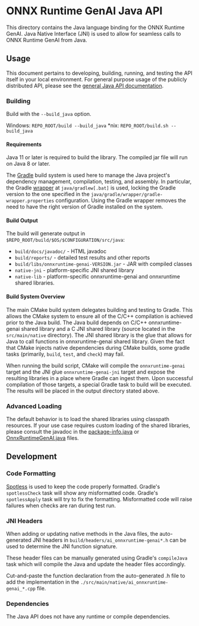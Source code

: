 # ONNX Runtime GenAI Java API

This directory contains the Java language binding for the ONNX Runtime GenAI.
Java Native Interface (JNI) is used to allow for seamless calls to ONNX Runtime GenAI from Java.

## Usage

This document pertains to developing, building, running, and testing the API itself in your local environment.
For general purpose usage of the publicly distributed API, please see the [general Java API documentation](https://www.onnxruntime.ai/docs/reference/api/java-api.html).

### Building

Build with the `--build_java` option.

Windows: `REPO_ROOT/build --build_java`
*nix: `REPO_ROOT/build.sh --build_java`

#### Requirements

Java 11 or later is required to build the library. The compiled jar file will run on Java 8 or later.

The [Gradle](https://gradle.org/) build system is used here to manage the Java project's dependency management, compilation, testing, and assembly.
In particular, the Gradle [wrapper](https://docs.gradle.org/current/userguide/gradle_wrapper.html) at `java/gradlew[.bat]` is used, locking the Gradle version to the one specified in the `java/gradle/wrapper/gradle-wrapper.properties` configuration.
Using the Gradle wrapper removes the need to have the right version of Gradle installed on the system.

#### Build Output

The build will generate output in `$REPO_ROOT/build/$OS/$CONFIGURATION/src/java`:

* `build/docs/javadoc/` - HTML javadoc
* `build/reports/` - detailed test results and other reports
* `build/libs/onnxruntime-genai-VERSION.jar` - JAR with compiled classes
* `native-jni` - platform-specific JNI shared library
* `native-lib` - platform-specific onnxruntime-genai and onnxruntime shared libraries.

#### Build System Overview

The main CMake build system delegates building and testing to Gradle.
This allows the CMake system to ensure all of the C/C++ compilation is achieved prior to the Java build.
The Java build depends on C/C++ onnxruntime-genai shared library and a C JNI shared library (source located in the `src/main/native` directory).
The JNI shared library is the glue that allows for Java to call functions in onnxruntime-genai shared library.
Given the fact that CMake injects native dependencies during CMake builds, some gradle tasks (primarily, `build`, `test`, and `check`) may fail.

When running the build script, CMake will compile the `onnxruntime-genai` target and the JNI glue `onnxruntime-genai-jni` target and expose the resulting libraries in a place where Gradle can ingest them.
Upon successful compilation of those targets, a special Gradle task to build will be executed. The results will be placed in the output directory stated above.

### Advanced Loading

The default behavior is to load the shared libraries using classpath resources.
If your use case requires custom loading of the shared libraries, please consult the javadoc in the [package-info.java](src/main/java/ai/onnxruntime-genai/package-info.java) or [OnnxRuntimeGenAI.java](src/main/java/ai/onnxruntime-genai/GenAI.java) files.

## Development

### Code Formatting

[Spotless](https://github.com/diffplug/spotless/tree/master/plugin-gradle) is used to keep the code properly formatted.
Gradle's `spotlessCheck` task will show any misformatted code.
Gradle's `spotlessApply` task will try to fix the formatting.
Misformatted code will raise failures when checks are ran during test run.

###  JNI Headers

When adding or updating native methods in the Java files, the auto-generated JNI headers in `build/headers/ai_onnxruntime-genai*.h` can be used to determine the JNI function signature.

These header files can be manually generated using Gradle's `compileJava` task which will compile the Java and update the header files accordingly.

Cut-and-paste the function declaration from the auto-generated .h file to add the implementation in the `./src/main/native/ai_onnxruntime-genai_*.cpp` file.

### Dependencies

The Java API does not have any runtime or compile dependencies.
